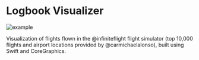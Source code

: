 # Logbook Visualizer

![example](files/example.png)

Visualization of flights flown in the @infiniteflight flight simulator (top 10,000 flights and airport locations provided by @carmichaelalonso), built using Swift and CoreGraphics.